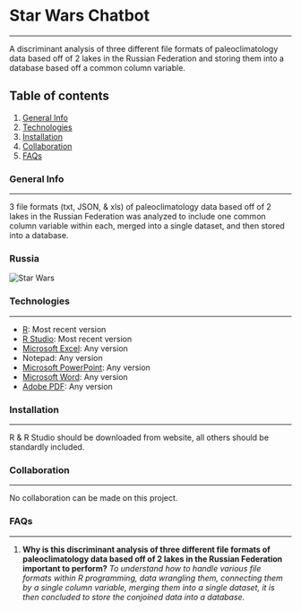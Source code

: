 # Star Wars Chatbot
***
A discriminant analysis of three different file formats of paleoclimatology data based off of 2 lakes in the Russian Federation and storing them into a database based off a common column variable.
## Table of contents
1. [General Info](#general-info)
2. [Technologies](#technologies)
3. [Installation](#installation)
4. [Collaboration](#collaboration)
5. [FAQs](#faqs)
### General Info
***
3 file formats (txt, JSON, & xls) of paleoclimatology data based off of 2 lakes in the Russian Federation was analyzed to include one common column variable within each, merged into a single dataset, and then stored into a database.
### Russia
![Star Wars](https://www.denofgeek.com/wp-content/uploads/2019/11/star-wars-movies.jpeg?fit=1200%2C680)
### Technologies
***
* [R](https://www.r-project.org/): Most recent version
* [R Studio](https://www.rstudio.com/): Most recent version
* [Microsoft Excel](https://www.microsoft.com/en-us/): Any version
* Notepad: Any version
* [Microsoft PowerPoint](https://www.microsoft.com/en-us/): Any version
* [Microsoft Word](https://www.microsoft.com/en-us/): Any version
* [Adobe PDF](https://acrobat.adobe.com/us/en/acrobat/pdf-reader.html): Any version
### Installation
***
R & R Studio should be downloaded from website, all others should be standardly included.
### Collaboration
***
No collaboration can be made on this project.
### FAQs
***
1. **Why is this discriminant analysis of three different file formats of paleoclimatology data based off of 2 lakes in the Russian Federation important to perform?**
_To understand how to handle various file formats within R programming, data wrangling them, connecting them by a single column variable, merging them into a single dataset, it is then concluded to store the conjoined data into a database._
